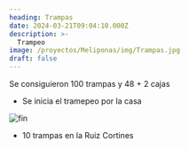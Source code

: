 ```yaml
---
heading: Trampas
date: 2024-03-21T09:04:10.000Z
description: >-
  Trampeo
image: /proyectos/Meliponas/img/Trampas.jpg 
draft: false
---
```


Se consiguieron 100 trampas y 48 + 2 cajas


- Se inicia el tramepeo por la casa

![fin](/proyectos/Meliponas/img/TR.jpg) 

- 10 trampas en la Ruiz Cortines
